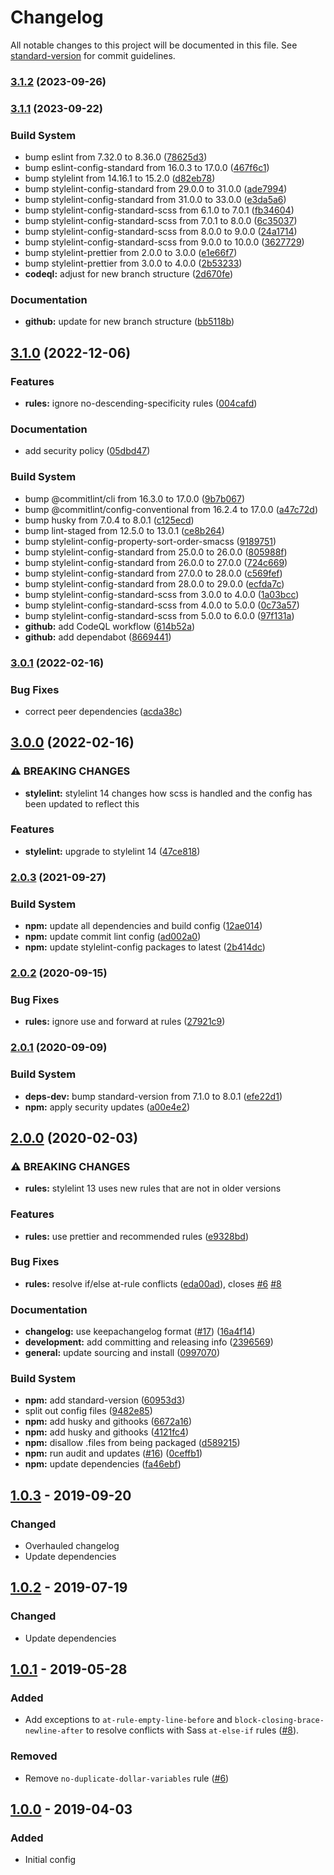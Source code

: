 # Changelog

All notable changes to this project will be documented in this file. See [standard-version](https://github.com/conventional-changelog/standard-version) for commit guidelines.

### [3.1.2](https://github.com/coldfrontlabs/stylelint-config-coldfront/compare/v3.1.1...v3.1.2) (2023-09-26)

### [3.1.1](https://github.com/coldfrontlabs/stylelint-config-coldfront/compare/v3.1.0...v3.1.1) (2023-09-22)


### Build System

* bump eslint from 7.32.0 to 8.36.0 ([78625d3](https://github.com/coldfrontlabs/stylelint-config-coldfront/commit/78625d32e7775b51eaa282e708e43d9d8a9291be))
* bump eslint-config-standard from 16.0.3 to 17.0.0 ([467f6c1](https://github.com/coldfrontlabs/stylelint-config-coldfront/commit/467f6c1df9cc194d261ecf781e6594b3746731ff))
* bump stylelint from 14.16.1 to 15.2.0 ([d82eb78](https://github.com/coldfrontlabs/stylelint-config-coldfront/commit/d82eb788fe2ca1a4ad0c2ac6feae5eab23f11fcd))
* bump stylelint-config-standard from 29.0.0 to 31.0.0 ([ade7994](https://github.com/coldfrontlabs/stylelint-config-coldfront/commit/ade79947d201569e964ba8435faf46278314d110))
* bump stylelint-config-standard from 31.0.0 to 33.0.0 ([e3da5a6](https://github.com/coldfrontlabs/stylelint-config-coldfront/commit/e3da5a6088c5086d424638706449acdf15379470))
* bump stylelint-config-standard-scss from 6.1.0 to 7.0.1 ([fb34604](https://github.com/coldfrontlabs/stylelint-config-coldfront/commit/fb34604b3e118ce073ac7fc7bbacb43e76a99dc8))
* bump stylelint-config-standard-scss from 7.0.1 to 8.0.0 ([6c35037](https://github.com/coldfrontlabs/stylelint-config-coldfront/commit/6c35037fd601d30ea088787fe93bebc4310a4a4d))
* bump stylelint-config-standard-scss from 8.0.0 to 9.0.0 ([24a1714](https://github.com/coldfrontlabs/stylelint-config-coldfront/commit/24a1714bb21661edeabdf08b5a452c73db0922ea))
* bump stylelint-config-standard-scss from 9.0.0 to 10.0.0 ([3627729](https://github.com/coldfrontlabs/stylelint-config-coldfront/commit/3627729d6077926c81834f07fc62b397d256e7ff))
* bump stylelint-prettier from 2.0.0 to 3.0.0 ([e1e66f7](https://github.com/coldfrontlabs/stylelint-config-coldfront/commit/e1e66f70a65a538f95219146c99eeaf0cbfa5e13))
* bump stylelint-prettier from 3.0.0 to 4.0.0 ([2b53233](https://github.com/coldfrontlabs/stylelint-config-coldfront/commit/2b532337552449a5874f266c8e1214503be0f3de))
* **codeql:** adjust for new branch structure ([2d670fe](https://github.com/coldfrontlabs/stylelint-config-coldfront/commit/2d670fe7ff4033d4ac4f30ae832c2dda38a67ed4))


### Documentation

* **github:** update for new branch structure ([bb5118b](https://github.com/coldfrontlabs/stylelint-config-coldfront/commit/bb5118b487f147f6ac7514c4aa13d23504b32b82))

## [3.1.0](https://github.com/coldfrontlabs/stylelint-config-coldfront/compare/v3.0.1...v3.1.0) (2022-12-06)


### Features

* **rules:** ignore no-descending-specificity rules ([004cafd](https://github.com/coldfrontlabs/stylelint-config-coldfront/commit/004cafd184ef28bb59f10b9258085e64571ee18d))


### Documentation

* add security policy ([05dbd47](https://github.com/coldfrontlabs/stylelint-config-coldfront/commit/05dbd4763b305b6fd797d0ec1c8a0949e77a2f14))


### Build System

* bump @commitlint/cli from 16.3.0 to 17.0.0 ([9b7b067](https://github.com/coldfrontlabs/stylelint-config-coldfront/commit/9b7b0674104cedad80b85860f62ba15f9b693023))
* bump @commitlint/config-conventional from 16.2.4 to 17.0.0 ([a47c72d](https://github.com/coldfrontlabs/stylelint-config-coldfront/commit/a47c72d41bdc33c18b14232dded15083916bb77a))
* bump husky from 7.0.4 to 8.0.1 ([c125ecd](https://github.com/coldfrontlabs/stylelint-config-coldfront/commit/c125ecd32157d6154ee49937c784be9f1b6061e0))
* bump lint-staged from 12.5.0 to 13.0.1 ([ce8b264](https://github.com/coldfrontlabs/stylelint-config-coldfront/commit/ce8b264455e9a20fec5219bcd894585a7d640317))
* bump stylelint-config-property-sort-order-smacss ([9189751](https://github.com/coldfrontlabs/stylelint-config-coldfront/commit/9189751302d44804e6347e2211f9c8a2c536b702))
* bump stylelint-config-standard from 25.0.0 to 26.0.0 ([805988f](https://github.com/coldfrontlabs/stylelint-config-coldfront/commit/805988f3b436f4adeacfc02096ccd5bdb9d15135))
* bump stylelint-config-standard from 26.0.0 to 27.0.0 ([724c669](https://github.com/coldfrontlabs/stylelint-config-coldfront/commit/724c6695042fafcd1f6335bee4343d7c4acdc7db))
* bump stylelint-config-standard from 27.0.0 to 28.0.0 ([c569fef](https://github.com/coldfrontlabs/stylelint-config-coldfront/commit/c569fef9ca9fb5405ecdea16618d295b1cf14cd0))
* bump stylelint-config-standard from 28.0.0 to 29.0.0 ([ecfda7c](https://github.com/coldfrontlabs/stylelint-config-coldfront/commit/ecfda7c9e6e5c67740df630268f7897845e09a39))
* bump stylelint-config-standard-scss from 3.0.0 to 4.0.0 ([1a03bcc](https://github.com/coldfrontlabs/stylelint-config-coldfront/commit/1a03bcc7f0720ea41eafd949ed8497dce7eb6686))
* bump stylelint-config-standard-scss from 4.0.0 to 5.0.0 ([0c73a57](https://github.com/coldfrontlabs/stylelint-config-coldfront/commit/0c73a57b49d94013937b8247e7812f4d151afc5b))
* bump stylelint-config-standard-scss from 5.0.0 to 6.0.0 ([97f131a](https://github.com/coldfrontlabs/stylelint-config-coldfront/commit/97f131a83f137f209a98178a5165ff0cc31d34f5))
* **github:** add CodeQL workflow ([614b52a](https://github.com/coldfrontlabs/stylelint-config-coldfront/commit/614b52af705275b40ae51689068043c07bc44665))
* **github:** add dependabot ([8669441](https://github.com/coldfrontlabs/stylelint-config-coldfront/commit/866944197c84961daa9259c36689633d77781107))

### [3.0.1](https://github.com/coldfrontlabs/stylelint-config-coldfront/compare/v3.0.0...v3.0.1) (2022-02-16)


### Bug Fixes

* correct peer dependencies ([acda38c](https://github.com/coldfrontlabs/stylelint-config-coldfront/commit/acda38c92791c6fb62183d32ef9c428ed8a02276))

## [3.0.0](https://github.com/coldfrontlabs/stylelint-config-coldfront/compare/v2.0.3...v3.0.0) (2022-02-16)


### ⚠ BREAKING CHANGES

* **stylelint:** stylelint 14 changes how scss is handled and the config has been updated to reflect
this

### Features

* **stylelint:** upgrade to stylelint 14 ([47ce818](https://github.com/coldfrontlabs/stylelint-config-coldfront/commit/47ce818c4c977b765ea1ace4867646bee8bf99b6))

### [2.0.3](https://github.com/coldfrontlabs/stylelint-config-coldfront/compare/v2.0.2...v2.0.3) (2021-09-27)


### Build System

* **npm:** update all dependencies and build config ([12ae014](https://github.com/coldfrontlabs/stylelint-config-coldfront/commit/12ae014b976b3e4d659778b769a6486d3ff2d031))
* **npm:** update commit lint config ([ad002a0](https://github.com/coldfrontlabs/stylelint-config-coldfront/commit/ad002a02c60f31549be2b990632af14d3574b371))
* **npm:** update stylelint-config packages to latest ([2b414dc](https://github.com/coldfrontlabs/stylelint-config-coldfront/commit/2b414dc4bf0d0deb1226aed6cd372e82ee31bada))

### [2.0.2](https://github.com/coldfrontlabs/stylelint-config-coldfront/compare/v2.0.1...v2.0.2) (2020-09-15)


### Bug Fixes

* **rules:** ignore use and forward at rules ([27921c9](https://github.com/coldfrontlabs/stylelint-config-coldfront/commit/27921c99bbccc123548d54ca6ba704bba82e7a7c))

### [2.0.1](https://github.com/coldfrontlabs/stylelint-config-coldfront/compare/v2.0.0...v2.0.1) (2020-09-09)


### Build System

* **deps-dev:** bump standard-version from 7.1.0 to 8.0.1 ([efe22d1](https://github.com/coldfrontlabs/stylelint-config-coldfront/commit/efe22d1b29ebe51a8c78fa59fd0718c4cf3aa256))
* **npm:** apply security updates ([a00e4e2](https://github.com/coldfrontlabs/stylelint-config-coldfront/commit/a00e4e28c8dc69f6b3528306ea52a3f95687353c))

## [2.0.0](https://github.com/coldfrontlabs/stylelint-config-coldfront/compare/v1.0.1...v2.0.0) (2020-02-03)


### ⚠ BREAKING CHANGES

* **rules:** stylelint 13 uses new rules that are not in older versions

### Features

* **rules:** use prettier and recommended rules ([e9328bd](https://github.com/coldfrontlabs/stylelint-config-coldfront/commit/e9328bd800a19672e7e1b269901956f7083e2119))


### Bug Fixes

* **rules:** resolve if/else at-rule conflicts ([eda00ad](https://github.com/coldfrontlabs/stylelint-config-coldfront/commit/eda00ad9238802d0e57aa489ac443ec0574ad017)), closes [#6](https://github.com/coldfrontlabs/stylelint-config-coldfront/issues/6) [#8](https://github.com/coldfrontlabs/stylelint-config-coldfront/issues/8)


### Documentation

* **changelog:** use keepachangelog format ([#17](https://github.com/coldfrontlabs/stylelint-config-coldfront/issues/17)) ([16a4f14](https://github.com/coldfrontlabs/stylelint-config-coldfront/commit/16a4f1422570753f63995fc765131e214d91cfe1))
* **development:** add committing and releasing info ([2396569](https://github.com/coldfrontlabs/stylelint-config-coldfront/commit/239656964dcd79b2aa0ad2a9373bb617be455834))
* **general:** update sourcing and install ([0997070](https://github.com/coldfrontlabs/stylelint-config-coldfront/commit/099707049a6b0964d223bb1e492c2b10f89c39bc))


### Build System

* **npm:** add standard-version ([60953d3](https://github.com/coldfrontlabs/stylelint-config-coldfront/commit/60953d30b789c7d32360098ac11f4e188900d20b))
* split out config files ([9482e85](https://github.com/coldfrontlabs/stylelint-config-coldfront/commit/9482e8563b8f34e438cbbb1cdf585e0af40b4e94))
* **npm:** add husky and githooks ([6672a16](https://github.com/coldfrontlabs/stylelint-config-coldfront/commit/6672a1633c6922fd4c91024d42517799487139bc))
* **npm:** add husky and githooks ([4121fc4](https://github.com/coldfrontlabs/stylelint-config-coldfront/commit/4121fc4b212f523651dcef266971810bdfe4455f))
* **npm:** disallow .files from being packaged ([d589215](https://github.com/coldfrontlabs/stylelint-config-coldfront/commit/d58921546b40e582f1802c6570da63fdeeea3ad2))
* **npm:** run audit and updates ([#16](https://github.com/coldfrontlabs/stylelint-config-coldfront/issues/16)) ([0ceffb1](https://github.com/coldfrontlabs/stylelint-config-coldfront/commit/0ceffb13c21d4b03fcd3ce5a1a8632ae0bd7eb84))
* **npm:** update dependencies ([fa46ebf](https://github.com/coldfrontlabs/stylelint-config-coldfront/commit/fa46ebf6f7966acc2851e55930dd36e07b184e55))

## [1.0.3] - 2019-09-20
### Changed
- Overhauled changelog
- Update dependencies

## [1.0.2] - 2019-07-19
### Changed
- Update dependencies

## [1.0.1] - 2019-05-28
### Added
- Add exceptions to `at-rule-empty-line-before` and `block-closing-brace-newline-after` to resolve conflicts with Sass `at-else-if` rules ([#8](https://github.com/coldfrontlabs/stylelint-config-coldfront/issues/8)).

### Removed
- Remove `no-duplicate-dollar-variables` rule ([#6](https://github.com/coldfrontlabs/stylelint-config-coldfront/issues/6))

## [1.0.0] - 2019-04-03
### Added
- Initial config

[Unreleased]: https://github.com/coldfrontlabs/stylelint-config-coldfront/compare/v1.0.3...HEAD
[1.0.3]: https://github.com/coldfrontlabs/stylelint-config-coldfront/compare/v1.0.2...v1.0.3
[1.0.2]: https://github.com/coldfrontlabs/stylelint-config-coldfront/compare/v1.0.1...v1.0.2
[1.0.1]: https://github.com/coldfrontlabs/stylelint-config-coldfront/compare/v1.0.0...v1.0.1
[1.0.0]: https://github.com/coldfrontlabs/stylelint-config-coldfront/tree/v1.0.0
